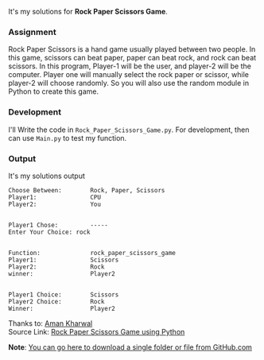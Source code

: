 It's my solutions for **Rock Paper Scissors Game**.

### Assignment
Rock Paper Scissors is a hand game usually played between two people. In this game, scissors can beat paper, paper can beat rock, and rock can beat scissors.
In this program, Player-1 will be the user, and player-2 will be the computer. Player one will manually select the rock paper or scissor, while player-2 will choose randomly. So you will also use the random module in Python to create this game.

### Development
I'll Write the code in `Rock_Paper_Scissors_Game.py`. For development, then can use `Main.py` to test my function.

### Output
It's my solutions output
```
Choose Between:        Rock, Paper, Scissors
Player1:               CPU
Player2:               You


Player1 Chose:         -----
Enter Your Choice: rock


Function:              rock_paper_scissors_game
Player1:               Scissors
Player2:               Rock
winner:                Player2


Player1 Choice:        Scissors
Player2 Choice:        Rock
Winner:                Player2
```

Thanks to: [Aman Kharwal](https://thecleverprogrammer.com/about)  
Source Link:  [Rock Paper Scissors Game using Python](https://thecleverprogrammer.com/2022/05/12/rock-paper-scissors-game-using-python/)

**Note**: [You can go here to download a single folder or file from GitHub.com](https://minhaskamal.github.io/DownGit/#/home)
